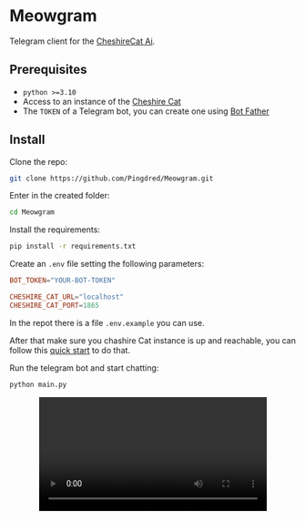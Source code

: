 # Meowgram

Telegram client for the [CheshireCat Ai](https://cheshirecat.ai/).

## Prerequisites

- `python >=3.10`
- Access to an instance of the [Cheshire Cat](https://github.com/cheshire-cat-ai/core#quickstart)
- The `TOKEN` of a Telegram bot, you can create one using [Bot Father](https://core.telegram.org/bots/features#creating-a-new-bot)

## Install

Clone the repo:

```bash
git clone https://github.com/Pingdred/Meowgram.git
```

Enter in the created folder:

```bash
cd Meowgram
```

Install the requirements:

```bash
pip install -r requirements.txt
```

Create an `.env` file setting the following parameters:

```toml
BOT_TOKEN="YOUR-BOT-TOKEN"

CHESHIRE_CAT_URL="localhost"
CHESHIRE_CAT_PORT=1865
```

In the repot there is a file `.env.example` you can use.

After that make sure you chashire Cat instance is up and reachable, you can follow this [quick start](https://github.com/cheshire-cat-ai/core#quickstart) to do that.

Run the telegram bot and start chatting:

```bash
python main.py
```


<div align="center">
  <video src="https://github.com/Pingdred/Meowgram/assets/67059270/eb72ff7e-7804-4d5b-8d22-6fb8bc87ab31
" width="400" />
</div>
